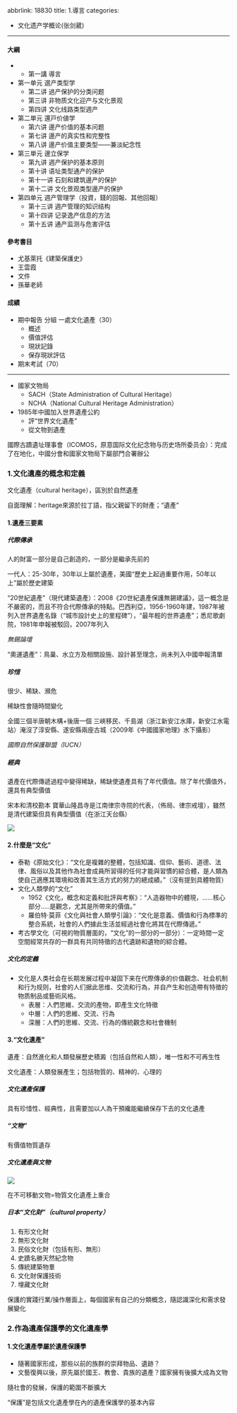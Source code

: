 abbrlink: 18830
title: 1.導言
categories:
  - 文化遗产学概论(张剑葳)
---
#### 大綱

- - 第一講 導言
- ﻿第一单元 選产类型学
	- ﻿第二讲 過产保护的分类问题
	- ﻿第三讲 非物质文化迎产与文化景观
	- ﻿第四讲 文化线路类型週产
- ﻿第二単元 還戸价値学
	- ﻿第六讲 邊产价值的基本问题
	- ﻿第七讲 邊产的真实性和完整性
	- ﻿第八讲 邊产价值主要类型——兼淡紀念性
- ﻿第三単元 邊立保学
	- ﻿第九讲 週产保护的基本原则
	- ﻿第十讲 语址类型通产的保护
	- ﻿第十一讲 石刻和建筑邊产的保护
	- ﻿第十二讲 文化景观类型邊产的保护
- ﻿第四单元 週产管理学（投資，錢的回報、其他回報）
	- ﻿第十三讲  週产管理的知识结构
	- ﻿第十四讲  记录逸产信息的方法
	- ﻿第十五讲  通产监测与危害评估

#### 參考書目

- 尤基萊托《建築保護史》
- 王雲霞
- 文件
- 孫華老師

#### 成績

- 期中報告 分組 一處文化遺產（30）
	- 概述
	- 價值評估
	- 現狀記錄
	- 保存現狀評估
- 期末考試（70）

***

- 國家文物局
	- SACH（State Administration of Cultural Heritage）
	- NCHA（National Cultural Heritage Administration）
- 1985年中國加入世界遺產公約
	- 評“世界文化遺產”
	- 從文物到遺產

國際古蹟遺址理事會（ICOMOS，原意国际文化纪念物与历史场所委员会）：完成了在地化，中國分會和國家文物局下屬部門合署辦公

### 1.文化遺產的概念和定義

文化遺產（cultural heritage），區別於自然遺產

自面理解：heritage來源於拉丁語，指父親留下的財產；“遺產”

#### 1.遺產三要素

##### 代際傳承

人的財富一部分是自己創造的，一部分是繼承先前的

一代人：25-30年，30年以上屬於遺產，美國“歷史上起過重要作用，50年以上”屬於歷史建築

“20世紀遺產”（現代建築遺產）：2008《20世紀遺產保護無錫建議》，這一概念是不嚴密的，而且不符合代際傳承的特點。巴西利亞，1956-1960年建，1987年被列入世界遺產名錄（“城市設計史上的里程碑”），“最年輕的世界遺產”；悉尼歌劇院，1981年申報被駁回，2007年列入

*無錫論壇*

“奧運遺產”：鳥巢、水立方及相關設施、設計甚至理念，尚未列入中國申報清單

##### 珍惜

很少、稀缺、瀕危

稀缺性會隨時間變化

全國三個半唐朝木構+後唐一個
三峽移民、千島湖（浙江新安江水庫，新安江水電站）淹沒了淳安縣、遂安縣兩座古城（2009年《中國國家地理》水下攝影）

*國際自然保護聯盟（IUCN）*

##### 經典

遺產在代際傳遞過程中變得稀缺，稀缺使遺產具有了年代價值。除了年代價值外，還具有典型價值

宋本和清校勘本
寶華山隆昌寺是江南律宗寺院的代表，（佈局、律宗戒壇），雖然是清代建築但具有典型價值（在浙江天台縣）

![](001.png)

#### 2.什麼是“文化”

- 泰勒《原始文化》：“文化是複雜的整體，包括知識、信仰、藝術、道德、法律、風俗以及其他作為社會成員所習得的任何才能與習慣的綜合體，是人類為使自己適應其環境和改善其生活方式的努力的總成績。”（沒有提到具體物質）
- 文化人類學的“文化”
	- 1952《文化，概念和定義和批評與考察》：“人造器物中的體現，……核心部分…..是觀念，尤其是所帶來的價值。”
	- 羅伯特·莫菲《文化與社會人類學引論》：“文化是意義、價值和行為標準的整合系統，社會的人們據此生活並經過社會化將其在代際傳遞。”
- 考古學文化（可視的物質層面的，“文化”的一部分的一部分）：一定時間一定空間經常共存的一群具有共同特徵的古代遺跡和遺物的綜合體。

##### 文化的定義

- ﻿文化是人类社会在长期发展过程中凝固下来在代際傳承的价值觀念、社会机制和行为规则，社會的人们据此思维、交流和行為，并自产生和创造帶有特徵的物质制品或藝術风格。
	- 表層：人們思維、交流的產物，即產生文化特徵
	- 中層：人們的思維、交流、行為
	- 深層：人們的思維、交流、行為的傳統觀念和社會機制

#### 3.“文化遺產”

遺產：自然進化和人類發展歷史積澱（包括自然和人類），唯一性和不可再生性

文化遺產：人類發展產生；包括物質的、精神的、心理的

##### 文化遺產保護

具有珍惜性、經典性，且需要加以人為干預纔能繼續保存下去的文化遺產

##### “文物”

有價值物質遺存

##### 文化遺產與文物

![](002.png)

在不可移動文物=物質文化遺產上重合

##### 日本“文化財”（cultural property）

1. 有形文化財
2. 無形文化財
3. 民俗文化財（包括有形、無形）
4. 史蹟名勝天然紀念物
5. 傳統建築物羣
6. 文化財保護技術
7. 埋藏文化財

保護的實踐行業/操作層面上，每個國家有自己的分類概念，隨認識深化和需求發展變化

### 2.作為遺產保護學的文化遺產學

#### 1.文化遺產學屬於遺產保護學

- 隨著國家形成，那些以前的族群的崇拜物品、遺跡？
- 文藝復興以後，原先屬於國王、教會、貴族的遺產？國家擁有後擴大成為文物

隨社會的發展，保護的範圍不斷擴大

“保護”是包括文化遺產學在內的遺產保護學的基本內容